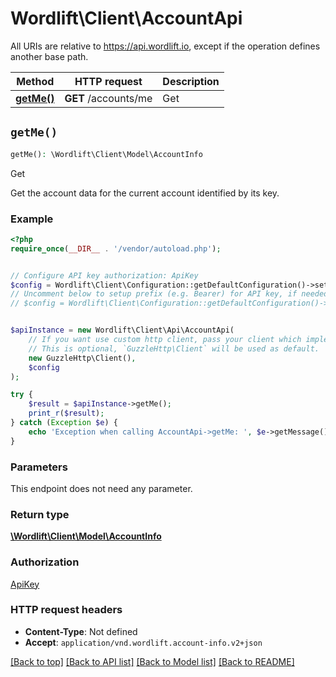 # Wordlift\Client\AccountApi

All URIs are relative to https://api.wordlift.io, except if the operation defines another base path.

| Method | HTTP request | Description |
| ------------- | ------------- | ------------- |
| [**getMe()**](AccountApi.md#getMe) | **GET** /accounts/me | Get |


## `getMe()`

```php
getMe(): \Wordlift\Client\Model\AccountInfo
```

Get

Get the account data for the current account identified by its key.

### Example

```php
<?php
require_once(__DIR__ . '/vendor/autoload.php');


// Configure API key authorization: ApiKey
$config = Wordlift\Client\Configuration::getDefaultConfiguration()->setApiKey('Authorization', 'YOUR_API_KEY');
// Uncomment below to setup prefix (e.g. Bearer) for API key, if needed
// $config = Wordlift\Client\Configuration::getDefaultConfiguration()->setApiKeyPrefix('Authorization', 'Bearer');


$apiInstance = new Wordlift\Client\Api\AccountApi(
    // If you want use custom http client, pass your client which implements `GuzzleHttp\ClientInterface`.
    // This is optional, `GuzzleHttp\Client` will be used as default.
    new GuzzleHttp\Client(),
    $config
);

try {
    $result = $apiInstance->getMe();
    print_r($result);
} catch (Exception $e) {
    echo 'Exception when calling AccountApi->getMe: ', $e->getMessage(), PHP_EOL;
}
```

### Parameters

This endpoint does not need any parameter.

### Return type

[**\Wordlift\Client\Model\AccountInfo**](../Model/AccountInfo.md)

### Authorization

[ApiKey](../../README.md#ApiKey)

### HTTP request headers

- **Content-Type**: Not defined
- **Accept**: `application/vnd.wordlift.account-info.v2+json`

[[Back to top]](#) [[Back to API list]](../../README.md#endpoints)
[[Back to Model list]](../../README.md#models)
[[Back to README]](../../README.md)
